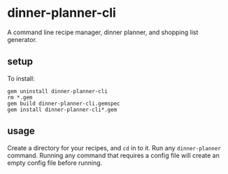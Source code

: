 # dinner-planner-cli

A command line recipe manager, dinner planner, and shopping list generator.

## setup

To install:

```
gem uninstall dinner-planner-cli
rm *.gem
gem build dinner-planner-cli.gemspec
gem install dinner-planner-cli*.gem
```

## usage

Create a directory for your recipes, and `cd` in to it. Run any `dinner-planner` command. Running any command that requires a config file will create an empty config file before running.
